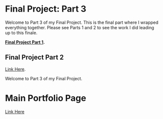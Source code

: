 # Final Project: Part 3

Welcome to Part 3 of my Final Project. This is the final part where I wrapped everything together. Please see Parts 1 and 2 to see the work I did leading up to this finale.

**[Final Project Part 1](https://ngraves51.github.io/Portfolio/final-project/FinalProject_Part1_NickGraves.html).**

## Final Project Part 2
[Link Here](https://ngraves51.github.io/Portfolio/final-project/FinalProject_Part2_NickGraves.html).



Welcome to Part 3 of my Final Project. 











# Main Portfolio Page
[Link Here](https://ngraves51.github.io/Portfolio/)
